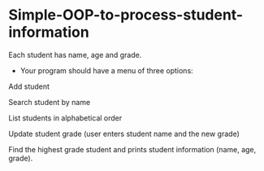 # Simple-OOP-to-process-student-information

Each student has name, age and grade.

- Your program should have a menu of three options:

 Add student
 
 Search student by name
 
 List students in alphabetical order
 
 Update student grade (user enters student name and the
new grade)

 Find the highest grade student and prints student information
(name, age, grade).
